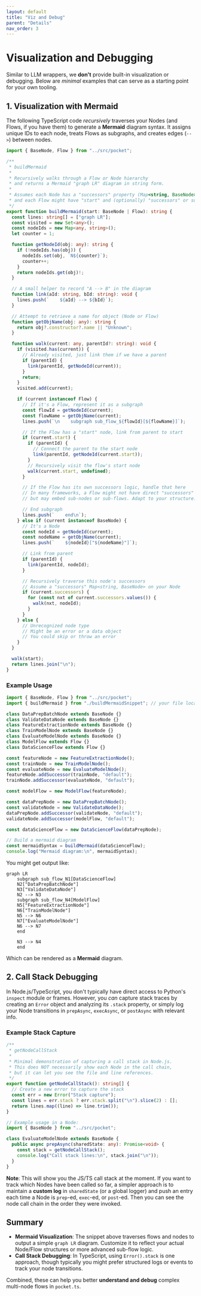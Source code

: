 ```yaml
---
layout: default
title: "Viz and Debug"
parent: "Details"
nav_order: 3
---
```


# Visualization and Debugging

Similar to LLM wrappers, we **don't** provide built-in visualization or debugging. Below are *minimal* examples that can serve as a starting point for your own tooling.

## 1. Visualization with Mermaid

The following TypeScript code *recursively* traverses your Nodes (and Flows, if you have them) to generate a **Mermaid** diagram syntax. It assigns unique IDs to each node, treats Flows as subgraphs, and creates edges (`-->`) between nodes.

```typescript
import { BaseNode, Flow } from "../src/pocket";

/**
 * buildMermaid
 *
 * Recursively walks through a Flow or Node hierarchy
 * and returns a Mermaid "graph LR" diagram in string form.
 *
 * Assumes each Node has a "successors" property (Map<string, BaseNode>)
 * and each Flow might have "start" and (optionally) "successors" or sub-Flows.
 */
export function buildMermaid(start: BaseNode | Flow): string {
  const lines: string[] = ["graph LR"];
  const visited = new Set<any>();
  const nodeIds = new Map<any, string>();
  let counter = 1;

  function getNodeId(obj: any): string {
    if (!nodeIds.has(obj)) {
      nodeIds.set(obj, `N${counter}`);
      counter++;
    }
    return nodeIds.get(obj)!;
  }

  // A small helper to record "A --> B" in the diagram
  function link(aId: string, bId: string): void {
    lines.push(`    ${aId} --> ${bId}`);
  }

  // Attempt to retrieve a name for object (Node or Flow)
  function getObjName(obj: any): string {
    return obj?.constructor?.name || "Unknown";
  }

  function walk(current: any, parentId?: string): void {
    if (visited.has(current)) {
      // Already visited, just link them if we have a parent
      if (parentId) {
        link(parentId, getNodeId(current));
      }
      return;
    }
    visited.add(current);

    if (current instanceof Flow) {
      // If it's a Flow, represent it as a subgraph
      const flowId = getNodeId(current);
      const flowName = getObjName(current);
      lines.push(`\n    subgraph sub_flow_${flowId}[${flowName}]`);

      // If the Flow has a "start" node, link from parent to start
      if (current.start) {
        if (parentId) {
          // Connect the parent to the start node
          link(parentId, getNodeId(current.start));
        }
        // Recursively visit the flow's start node
        walk(current.start, undefined);
      }

      // If the Flow has its own successors logic, handle that here
      // In many frameworks, a Flow might not have direct "successors"
      // but may embed sub-nodes or sub-flows. Adapt to your structure.

      // End subgraph
      lines.push(`    end\n`);
    } else if (current instanceof BaseNode) {
      // It's a Node
      const nodeId = getNodeId(current);
      const nodeName = getObjName(current);
      lines.push(`    ${nodeId}["${nodeName}"]`);

      // Link from parent
      if (parentId) {
        link(parentId, nodeId);
      }

      // Recursively traverse this node's successors
      // Assume a "successors" Map<string, BaseNode> on your Node
      if (current.successors) {
        for (const nxt of current.successors.values()) {
          walk(nxt, nodeId);
        }
      }
    } else {
      // Unrecognized node type
      // Might be an error or a data object
      // You could skip or throw an error
    }
  }

  walk(start);
  return lines.join("\n");
}
```

### Example Usage

```typescript
import { BaseNode, Flow } from "../src/pocket";
import { buildMermaid } from "./buildMermaidSnippet"; // your file location

class DataPrepBatchNode extends BaseNode {}
class ValidateDataNode extends BaseNode {}
class FeatureExtractionNode extends BaseNode {}
class TrainModelNode extends BaseNode {}
class EvaluateModelNode extends BaseNode {}
class ModelFlow extends Flow {}
class DataScienceFlow extends Flow {}

const featureNode = new FeatureExtractionNode();
const trainNode = new TrainModelNode();
const evaluateNode = new EvaluateModelNode();
featureNode.addSuccessor(trainNode, "default");
trainNode.addSuccessor(evaluateNode, "default");

const modelFlow = new ModelFlow(featureNode);

const dataPrepNode = new DataPrepBatchNode();
const validateNode = new ValidateDataNode();
dataPrepNode.addSuccessor(validateNode, "default");
validateNode.addSuccessor(modelFlow, "default");

const dataScienceFlow = new DataScienceFlow(dataPrepNode);

// Build a mermaid diagram
const mermaidSyntax = buildMermaid(dataScienceFlow);
console.log("Mermaid diagram:\n", mermaidSyntax);
```

You might get output like:

```
graph LR
    subgraph sub_flow_N1[DataScienceFlow]
    N2["DataPrepBatchNode"]
    N3["ValidateDataNode"]
    N2 --> N3
    subgraph sub_flow_N4[ModelFlow]
    N5["FeatureExtractionNode"]
    N6["TrainModelNode"]
    N5 --> N6
    N7["EvaluateModelNode"]
    N6 --> N7
    end

    N3 --> N4
    end
```

Which can be rendered as a **Mermaid** diagram.

## 2. Call Stack Debugging

In Node.js/TypeScript, you don't typically have direct access to Python's `inspect` module or frames. However, you *can* capture stack traces by creating an `Error` object and analyzing its `.stack` property, or simply log your Node transitions in `prepAsync`, `execAsync`, or `postAsync` with relevant info.

### Example Stack Capture

```typescript
/**
 * getNodeCallStack
 *
 * Minimal demonstration of capturing a call stack in Node.js.
 * This does NOT necessarily show each Node in the call chain,
 * but it can let you see the file and line references.
 */
export function getNodeCallStack(): string[] {
  // Create a new error to capture the stack
  const err = new Error("Stack capture");
  const lines = err.stack ? err.stack.split("\n").slice(2) : [];
  return lines.map((line) => line.trim());
}

// Example usage in a Node:
import { BaseNode } from "../src/pocket";

class EvaluateModelNode extends BaseNode {
  public async prepAsync(sharedState: any): Promise<void> {
    const stack = getNodeCallStack();
    console.log("Call stack lines:\n", stack.join("\n"));
  }
}
```

**Note**: This will show you the JS/TS call stack at the moment. If you want to track which Nodes have been called so far, a simpler approach is to maintain a **custom log** in `sharedState` (or a global logger) and push an entry each time a Node is `prep`-ed, `exec`-ed, or `post`-ed. Then you can see the node call chain in the order they were invoked.

## Summary

- **Mermaid Visualization**: The snippet above traverses flows and nodes to output a simple `graph LR` diagram. Customize it to reflect your actual Node/Flow structures or more advanced sub-flow logic.  
- **Call Stack Debugging**: In TypeScript, using `Error().stack` is one approach, though typically you might prefer structured logs or events to track your node transitions.  

Combined, these can help you better **understand and debug** complex multi-node flows in `pocket.ts`.




